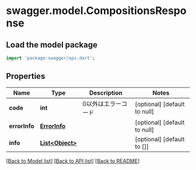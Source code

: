 # swagger.model.CompositionsResponse

## Load the model package
```dart
import 'package:swagger/api.dart';
```

## Properties
Name | Type | Description | Notes
------------ | ------------- | ------------- | -------------
**code** | **int** | 0以外はエラーコード | [optional] [default to null]
**errorInfo** | [**ErrorInfo**](ErrorInfo.md) |  | [optional] [default to null]
**info** | [**List&lt;Object&gt;**](Object.md) |  | [optional] [default to []]

[[Back to Model list]](../README.md#documentation-for-models) [[Back to API list]](../README.md#documentation-for-api-endpoints) [[Back to README]](../README.md)


